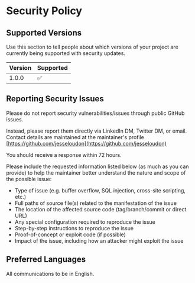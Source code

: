# Security Policy

## Supported Versions

Use this section to tell people about which versions of your project are
currently being supported with security updates.

| Version | Supported          |
| ------- | ------------------ |
| 1.0.0  | :white_check_mark: |

## Reporting Security Issues

Please do not report security vulnerabilities/issues through public GitHub issues.

Instead, please report them directly via LinkedIn DM, Twitter DM, or email. Contact details are maintained at the maintainer's profile [https://github.com/jesseloudon](https://github.com/jesseloudon)

You should receive a response within 72 hours.

Please include the requested information listed below (as much as you can provide) to help the maintainer better understand the nature and scope of the possible issue:

* Type of issue (e.g. buffer overflow, SQL injection, cross-site scripting, etc.)
* Full paths of source file(s) related to the manifestation of the issue
* The location of the affected source code (tag/branch/commit or direct URL)
* Any special configuration required to reproduce the issue
* Step-by-step instructions to reproduce the issue
* Proof-of-concept or exploit code (if possible)
* Impact of the issue, including how an attacker might exploit the issue

## Preferred Languages
All communications to be in English.
